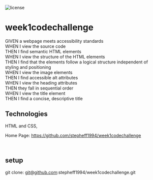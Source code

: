![license](https://img.shields.io/badge/License-MIT%20License-blue?style=for-the-badge)

# week1codechallenge
GIVEN a webpage meets accessibility standards <br>
WHEN I view the source code <br>
THEN I find semantic HTML elements <br>
WHEN I view the structure of the HTML elements <br>
THEN I find that the elements follow a logical structure independent of styling and positioning <br>
WHEN I view the image elements <br>
THEN I find accessible alt attributes <br>
WHEN I view the heading attributes <br>
THEN they fall in sequential order <br>
WHEN I view the title element <br>
THEN I find a concise, descriptive title <br>

## Technologies

HTML and CSS,


Home Page: https://github.com/stepheff1994/week1codechallenge

<img scr= 'horiseon-headerandheroimage.png'>
<img scr= 'horiseon-content.png'>
<img scr= 'horiseon-footer'>


## setup

git clone: git@github.com:stepheff1994/week1codechallenge.git